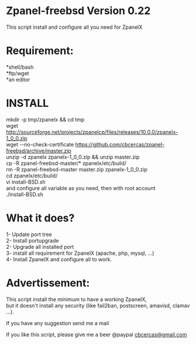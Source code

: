 Zpanel-freebsd
Version 0.22
===============
This script install and configure all you need for ZpanelX


Requirement:
==============
*shell/bash  
*ftp/wget  
*an editor  

 INSTALL
=========
mkdir -p tmp/zpanelx && cd tmp  
wget http://sourceforge.net/projects/zpanelcp/files/releases/10.0.0/zpanelx-1_0_0.zip  
wget --no-check-certificate https://github.com/cbcercas/zpanel-freebsd/archive/master.zip  
unzip -d zpanelx zpanelx-1_0_0.zip && unzip master.zip  
cp -R zpanel-freebsd-master/* zpanelx/etc/build/  
rm -R zpanel-freebsd-master master.zip zpanelx-1_0_0.zip  
cd zpanelx/etc/build/  
vi install-BSD.sh  
and configure all variable as you need, then with root account  
./install-BSD.sh  

 What it does?
===============
1- Update port tree  
2- Install portupgrade  
2- Upgrade all installed port  
3- install all requirement for ZpanelX (apache, php, mysql, ...)  
4- Install ZpanelX and configure all to work.  

 Advertissement:
=================
This script install the minimum to have a working ZpanelX,  
but it doesn't install any security (like fail2ban, postscreen, amavisd, clamav ...).   



If you have any suggestion send me a mail

If you like this script, please give me a beer
@paypal cbcercas@gmail.com
